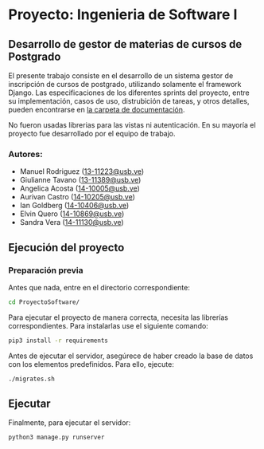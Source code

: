 # Proyecto: Ingenieria de Software I
## Desarrollo de gestor de materias de cursos de Postgrado

El presente trabajo consiste en el desarrollo de un sistema gestor de inscripción de cursos de postgrado, utilizando solamente el framework Django. Las especificaciones de los diferentes sprints del proyecto, entre su implementación, casos de uso, distrubición de tareas, y otros detalles, pueden encontrarse en [la carpeta de documentación](https://github.com/Giulianne17/Coordinacion-de-computacion-API/tree/master/Documentacion).

No fueron usadas librerias para las vistas ni autenticación. En su mayoría el proyecto fue desarrollado por el equipo de trabajo.

### Autores:

* Manuel Rodriguez (13-11223@usb.ve)
* Giulianne Tavano (13-11389@usb.ve)
* Angelica Acosta (14-10005@usb.ve)
* Aurivan Castro (14-10205@usb.ve)
* Ian Goldberg (14-10406@usb.ve)
* Elvin Quero (14-10869@usb.ve)
* Sandra Vera (14-11130@usb.ve)

## Ejecución del proyecto

### Preparación previa

Antes que nada, entre en el directorio correspondiente:

```Bash
cd ProyectoSoftware/
```

Para ejecutar el proyecto de manera correcta, necesita las librerías correspondientes. Para instalarlas use el siguiente comando:

```Bash
pip3 install -r requirements
```

Antes de ejecutar el servidor, asegúrece de haber creado la base de datos con los elementos predefinidos. Para ello, ejecute:

```Bash
./migrates.sh
```

## Ejecutar

Finalmente, para ejecutar el servidor:

```Bash
python3 manage.py runserver
```
